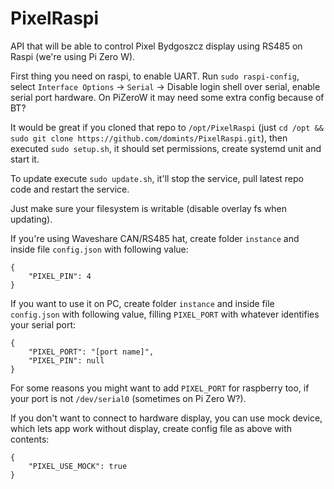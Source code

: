 # PixelRaspi

API that will be able to control Pixel Bydgoszcz display using RS485 on Raspi (we're using Pi Zero W).

First thing you need on raspi, to enable UART.
Run `sudo raspi-config`, select `Interface Options` -> `Serial` -> Disable login shell over serial, enable serial port hardware. On PiZeroW it may need some extra config because of BT?

It would be great if you cloned that repo to `/opt/PixelRaspi` (just `cd /opt && sudo git clone https://github.com/domints/PixelRaspi.git`), then executed `sudo setup.sh`, it should set permissions, create systemd unit and start it.

To update execute `sudo update.sh`, it'll stop the service, pull latest repo code and restart the service.

Just make sure your filesystem is writable (disable overlay fs when updating).

If you're using Waveshare CAN/RS485 hat, create folder `instance` and inside file `config.json` with following value:

    {
        "PIXEL_PIN": 4
    }

If you want to use it on PC, create folder `instance` and inside file `config.json` with following value, filling `PIXEL_PORT` with whatever identifies your serial port:

    {
        "PIXEL_PORT": "[port name]",
        "PIXEL_PIN": null
    }

For some reasons you might want to add `PIXEL_PORT` for raspberry too, if your port is not `/dev/serial0` (sometimes on Pi Zero W?).

If you don't want to connect to hardware display, you can use mock device, which lets app work without display, create config file as above with contents:

    {
        "PIXEL_USE_MOCK": true
    }